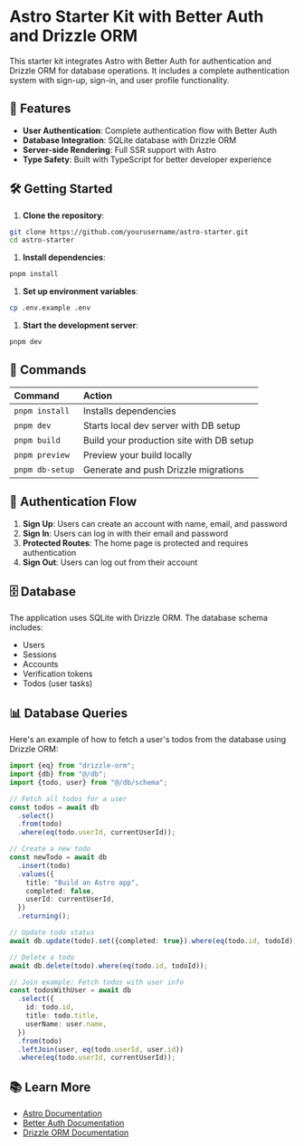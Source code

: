# Astro Starter Kit with Better Auth and Drizzle ORM

This starter kit integrates Astro with Better Auth for authentication and Drizzle ORM for database operations. It includes a complete authentication system with sign-up, sign-in, and user profile functionality.

## 🚀 Features

- **User Authentication**: Complete authentication flow with Better Auth
- **Database Integration**: SQLite database with Drizzle ORM
- **Server-side Rendering**: Full SSR support with Astro
- **Type Safety**: Built with TypeScript for better developer experience

## 🛠️ Getting Started

1. **Clone the repository**:

```bash
git clone https://github.com/yourusername/astro-starter.git
cd astro-starter
```

1. **Install dependencies**:

```bash
pnpm install
```

1. **Set up environment variables**:

```bash
cp .env.example .env
```

1. **Start the development server**:

```bash
pnpm dev
```

## 🧞 Commands

| Command         | Action                                   |
| :-------------- | :--------------------------------------- |
| `pnpm install`  | Installs dependencies                    |
| `pnpm dev`      | Starts local dev server with DB setup    |
| `pnpm build`    | Build your production site with DB setup |
| `pnpm preview`  | Preview your build locally               |
| `pnpm db-setup` | Generate and push Drizzle migrations     |

## 🔐 Authentication Flow

1. **Sign Up**: Users can create an account with name, email, and password
2. **Sign In**: Users can log in with their email and password
3. **Protected Routes**: The home page is protected and requires authentication
4. **Sign Out**: Users can log out from their account

## 🗄️ Database

The application uses SQLite with Drizzle ORM. The database schema includes:

- Users
- Sessions
- Accounts
- Verification tokens
- Todos (user tasks)

## 📊 Database Queries

Here's an example of how to fetch a user's todos from the database using Drizzle ORM:

```typescript
import {eq} from "drizzle-orm";
import {db} from "@/db";
import {todo, user} from "@/db/schema";

// Fetch all todos for a user
const todos = await db
  .select()
  .from(todo)
  .where(eq(todo.userId, currentUserId));

// Create a new todo
const newTodo = await db
  .insert(todo)
  .values({
    title: "Build an Astro app",
    completed: false,
    userId: currentUserId,
  })
  .returning();

// Update todo status
await db.update(todo).set({completed: true}).where(eq(todo.id, todoId));

// Delete a todo
await db.delete(todo).where(eq(todo.id, todoId));

// Join example: Fetch todos with user info
const todosWithUser = await db
  .select({
    id: todo.id,
    title: todo.title,
    userName: user.name,
  })
  .from(todo)
  .leftJoin(user, eq(todo.userId, user.id))
  .where(eq(todo.userId, currentUserId));
```

## 📚 Learn More

- [Astro Documentation](https://docs.astro.build)
- [Better Auth Documentation](https://github.com/zenstackhq/better-auth)
- [Drizzle ORM Documentation](https://orm.drizzle.team/docs/overview)
